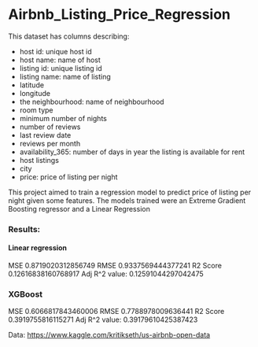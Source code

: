 # Airbnb_Listing_Price_Regression

This dataset has columns describing:

- host id: unique host id
- host name: name of host
- listing id: unique listing id
- listing name: name of listing
- latitude
- longitude
- the neighbourhood: name of neighbourhood
- room type
- minimum number of nights
- number of reviews
- last review date
- reviews per month
- availability_365: number of days in year the listing is available for rent
- host listings
- city
- price: price of listing per night

This project aimed to train a regression model to predict price of listing per night given some features.
The models trained were an Extreme Gradient Boosting regressor and a Linear Regression

### Results:

#### Linear regression
MSE 0.8719020312856749
RMSE 0.9337569444377241
R2 Score 0.12616838160768917
Adj R^2 value: 0.12591044297042475

### XGBoost
MSE 0.6066817843460006
RMSE 0.7788978009636441
R2 Score 0.3919755816115271
Adj R^2 value: 0.39179610425387423

Data: https://www.kaggle.com/kritikseth/us-airbnb-open-data
